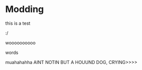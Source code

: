 Modding
=======
this is a test


:/

woooooooooo



words



muahahahha AINT NOTIN BUT A HOUUND DOG, CRYING>>>>